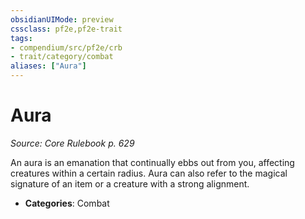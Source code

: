 ```yaml
---
obsidianUIMode: preview
cssclass: pf2e,pf2e-trait
tags:
- compendium/src/pf2e/crb
- trait/category/combat
aliases: ["Aura"]
---
```

# Aura  
*Source: Core Rulebook p. 629*  

An aura is an emanation that continually ebbs out from you, affecting creatures within a certain radius. Aura can also refer to the magical signature of an item or a creature with a strong alignment.

- **Categories**: Combat